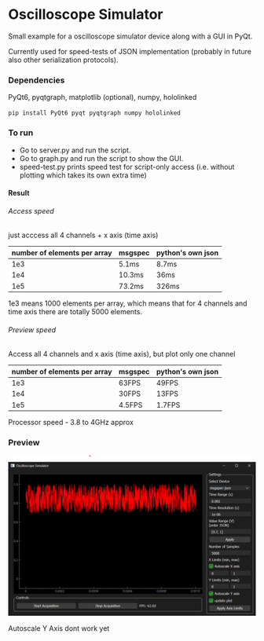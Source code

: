 # Oscilloscope Simulator

Small example for a oscilloscope simulator device along with a GUI in PyQt.

Currently used for speed-tests of JSON implementation (probably in future also other serialization protocols).

### Dependencies

PyQt6, pyqtgraph, matplotlib (optional), numpy, hololinked

`pip install PyQt6 pyqt pyqtgraph numpy hololinked`

### To run

- Go to server.py and run the script. 
- Go to graph.py and run the script to show the GUI.
- speed-test.py prints speed test for script-only access (i.e. without plotting which takes its own extra time)

#### Result

###### Access speed

just acccess all 4 channels + x axis (time axis)

|number of elements per array | msgspec | python's own json |
|------------|---------|---------|
|1e3| 5.1ms   | 8.7ms |
|1e4| 10.3ms  | 36ms  |
|1e5| 73.2ms  | 326ms |

1e3 means 1000 elements per array, which means that for 4 channels and time axis there are totally 5000 elements. 

###### Preview speed

Access all 4 channels and x axis (time axis), but plot only one channel

|number of elements per array | msgspec | python's own json |
|----------------------|---------|---------|
|1e3| 63FPS | 49FPS |
|1e4| 30FPS | 13FPS |
|1e5| 4.5FPS | 1.7FPS |

Processor speed - 3.8 to 4GHz approx

### Preview

![Image 1](results/msgspec-1000.png) 

Autoscale Y Axis dont work yet